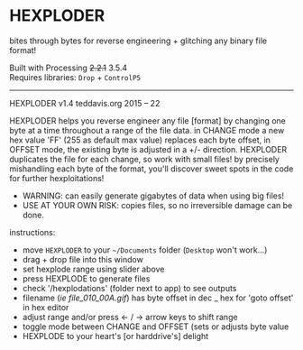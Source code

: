 # HEXPLODER
bites through bytes for reverse engineering + glitching any binary file format!  

Built with Processing ~~2.2.1~~ 3.5.4  
Requires libraries: `Drop` + `ControlP5`

--------------

HEXPLODER v1.4
teddavis.org 2015 – 22

HEXPLODER helps you reverse engineer any file [format] by changing one byte at a time throughout a range of the file data. in CHANGE mode a new hex value 'FF' (255 as default max value) replaces each byte offset, in OFFSET mode, the existing byte is adjusted in a +/- direction. HEXPLODER duplicates the file for each change, so work with small files! by precisely mishandling each byte of the format, you'll discover sweet spots in the code for further hexploitations! 

* WARNING: can easily generate gigabytes of data when using big files!
* USE AT YOUR OWN RISK: copies files, so no irreversible damage can be done.


instructions:  
- move `HEXPLODER` to your `~/Documents` folder (`Desktop` won't work...)  
- drag + drop file into this window  
- set hexplode range using slider above  
- press HEXPLODE to generate files  
- check '/hexplodations' (folder next to app) to see outputs  
- filename (*ie file\_010_00A.gif*) has byte offset in dec _ hex for 'goto offset' in hex editor   
- adjust range and/or press <- / -> arrow keys to shift range  
- toggle mode between CHANGE and OFFSET (sets or adjusts byte value  
- HEXPLODE to your heart's [or harddrive's] delight